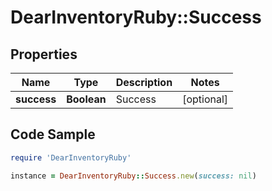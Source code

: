 # DearInventoryRuby::Success

## Properties

Name | Type | Description | Notes
------------ | ------------- | ------------- | -------------
**success** | **Boolean** | Success | [optional]

## Code Sample

```ruby
require 'DearInventoryRuby'

instance = DearInventoryRuby::Success.new(success: nil)
```


